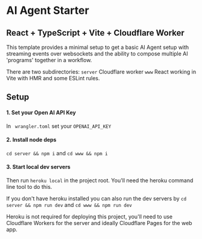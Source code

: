 # AI Agent Starter

## React + TypeScript + Vite + Cloudflare Worker

This template provides a minimal setup to get a basic AI Agent setup with streaming events over websockets and the ability to compose multiple AI 'programs' together in a workflow.

There are two subdirectories:
`server` Cloudflare worker
`www` React working in Vite with HMR and some ESLint rules.

## Setup

#### 1. Set your Open AI API Key

In ` wrangler.toml` set your `OPENAI_API_KEY`

#### 2. Install node deps

`cd server && npm i` and
`cd www && npm i`

#### 3. Start local dev servers

Then run `heroku local` in the project root.
You'll need the heroku command line tool to do this.

If you don't have heroku installed you can also run the dev servers by
`cd server && npm run dev` and
`cd www && npm run dev`

Heroku is not required for deploying this project, you'll need to use
Cloudflare Workers for the server and ideally Cloudflare Pages for the web app.
